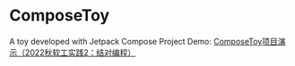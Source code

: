 # ComposeToy
A toy developed with Jetpack Compose
Project Demo: <a href="https://www.bilibili.com/video/BV1cK411D7VJ/" target="_blank">ComposeToy项目演示（2022秋软工实践2：结对编程）</a>
